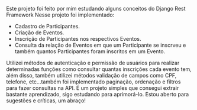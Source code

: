 Este projeto foi feito por mim estudando alguns conceitos do Django Rest Framework
Nesse projeto foi implementado:
- Cadastro de Participantes.
- Criação de Eventos.
- Inscrição de Participantes nos respectivos Eventos.
- Consulta da relação de Eventos em que um Participante se inscrveu e também quantos Participantes foram inscritos em um Evento.

Utilizei métodos de autenticação e permissão de usuários para realizar determinadas funções como consultar quantas inscrições cada evento tem, além disso, também utilizei métodos validação de campos como CPF, telefone, etc...também foi implementado paginação, ordenação e filtros para fazer consultas na API.
É um projeto simples que consegui extrair bastante aprendizado, sigo estudando para aprimorá-lo.
Estou aberto para sugestões e críticas, um abraço!
